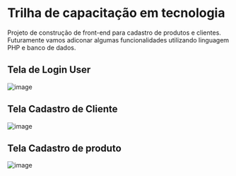 # Trilha de capacitação em tecnologia
Projeto de construção de front-end para cadastro de produtos e clientes. Futuramente vamos adiconar algumas funcionalidades utilizando linguagem PHP e banco de dados.

## Tela de Login User

![image](https://github.com/gladistory/tela-login-essential/assets/69911251/d3dc1fe9-2d65-4561-983d-af9ed8c0a60b)

## Tela Cadastro de Cliente

![image](https://github.com/gladistory/tela-login-essential/assets/69911251/81ef806e-f650-470e-b7e5-2937cd0a1455)

## Tela Cadastro de produto

![image](https://github.com/gladistory/tela-login-essential/assets/69911251/b28671f6-abb8-4447-9a22-f65470a661f9)
